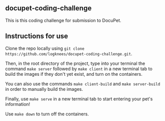## docupet-coding-challenge

This is this coding challenge for submission to DocuPet.

## Instructions for use

Clone the repo locally using `git clone https://github.com/logknees/docupet-coding-challenge.git`.

Then, in the root directory of the project, type into your terminal the command `make server` followed by `make client` in a new terminal tab to build the images if they don't yet exist, and turn on the containers.

You can also use the commands `make client-build` and `make server-build` in order to manually build the images.

Finally, use `make serve` in a new terminal tab to start entering your pet's information!

Use `make down` to turn off the containers.

